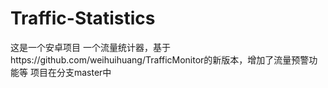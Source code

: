 # Traffic-Statistics
这是一个安卓项目 一个流量统计器，基于https://github.com/weihuihuang/TrafficMonitor的新版本，增加了流量预警功能等 项目在分支master中
